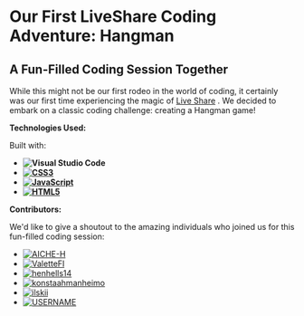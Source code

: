 # Our First LiveShare Coding Adventure: Hangman

## A Fun-Filled Coding Session Together

While this might not be our first rodeo in the world of coding, it certainly was our first time experiencing the magic of [Live Share](https://visualstudio.microsoft.com/services/live-share/) . We decided to embark on a classic coding challenge: creating a Hangman game!

**Technologies Used:**

Built with:

- **![Visual Studio Code](https://img.shields.io/badge/Visual%20Studio%20Code-0078d7.svg?style=for-the-badge&logo=visual-studio-code&logoColor=white)**
- **[![CSS3](https://img.shields.io/badge/css3-%231572B6.svg?style=for-the-badge&logo=css3&logoColor=white)](https://developer.mozilla.org/en-US/docs/Web/CSS)**
- **[![JavaScript](https://img.shields.io/badge/javascript-%23323330.svg?style=for-the-badge&logo=javascript&logoColor=%23F7DF1E)](https://developer.mozilla.org/en-US/docs/Web/JavaScript)**
- **[![HTML5](https://img.shields.io/badge/html5-%23E34F26.svg?style=for-the-badge&logo=html5&logoColor=white)](https://developer.mozilla.org/en-US/docs/Web/HTML)**

**Contributors:**

We'd like to give a shoutout to the amazing individuals who joined us for this fun-filled coding session:

- [![AICHE-H](https://img.shields.io/github/followers/Aiche-H.svg?style=social&label=Aiche-H)](https://github.com/Aiche-H)
- [![ValetteFI](https://img.shields.io/github/followers/ValetteFI.svg?style=social&label=ValetteFI)](https://github.com/ValetteFI)
- [![henhells14](https://img.shields.io/github/followers/henhells14.svg?style=social&label=henhells14)](https://github.com/henhells14)
- [![konstaahmanheimo](https://img.shields.io/github/followers/konstaahmanheimo.svg?style=social&label=USERNAME)](https://github.com/konstaahmanheimo)
- [![ilskii](https://img.shields.io/github/followers/ilskii.svg?style=social&label=ilskii)](https://github.com/ilskii)
- [![USERNAME](https://img.shields.io/github/followers/USERNAME.svg?style=social&label=USERNAME)](https://github.com/USERNAME)
